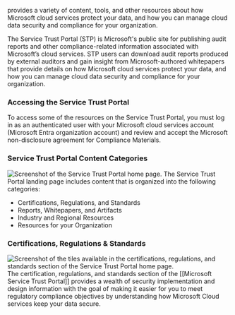 provides a variety of content, tools, and other resources about how Microsoft cloud services protect your data, and how you can manage cloud data security and compliance for your organization.

The Service Trust Portal (STP) is Microsoft's public site for publishing audit reports and other compliance-related information associated with Microsoft’s cloud services. STP users can download audit reports produced by external auditors and gain insight from Microsoft-authored whitepapers that provide details on how Microsoft cloud services protect your data, and how you can manage cloud data security and compliance for your organization.
### Accessing the Service Trust Portal
To access some of the resources on the Service Trust Portal, you must log in as an authenticated user with your Microsoft cloud services account (Microsoft Entra organization account) and review and accept the Microsoft non-disclosure agreement for Compliance Materials.
### Service Trust Portal Content Categories
![Screenshot of the Service Trust Portal home page.](https://learn.microsoft.com/en-us/training/wwl-sci/describe-compliance-management-capabilities-microsoft/media/stp-home-page-v2-inline.png)
The Service Trust Portal landing page includes content that is organized into the following categories:
- Certifications, Regulations, and Standards
- Reports, Whitepapers, and Artifacts
- Industry and Regional Resources
- Resources for your Organization
### Certifications, Regulations & Standards
![Screenshot of the tiles available in the certifications, regulations, and standards section of the Service Trust Portal home page.](https://learn.microsoft.com/en-us/training/wwl-sci/describe-compliance-management-capabilities-microsoft/media/stp-certifications-standards.png)
The certification, regulations, and standards section of the [[Microsoft Service Trust Portal]] provides a wealth of security implementation and design information with the goal of making it easier for you to meet regulatory compliance objectives by understanding how Microsoft Cloud services keep your data secure.
